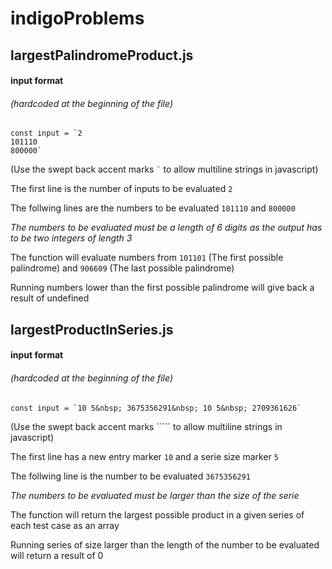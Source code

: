 # indigoProblems



## largestPalindromeProduct.js

#### input format
###### (hardcoded at the beginning of the file)

``const input = `2``  
`101110`  
``800000` ``

(Use the swept back accent marks `` ` `` to allow multiline strings in javascript)

The first line is the number of inputs to be evaluated `2`

The follwing lines are the numbers to be evaluated `101110` and `800000`

*The numbers to be evaluated must be a length of 6 digits as the output has to be two integers of length 3*

The function will evaluate numbers from `101101` (The first possible palindrome) and `906609` (The last possible palindrome)

Running numbers lower than the first possible palindrome will give back a result of undefined 

## largestProductInSeries.js

#### input format
###### (hardcoded at the beginning of the file)

``const input = `10 5&nbsp;
                3675356291&nbsp;
                10 5&nbsp;
                2709361626` ``

(Use the swept back accent marks ````` to allow multiline strings in javascript)

The first line has a new entry marker `10` and a serie size marker `5`

The follwing line is the number to be evaluated `3675356291`

*The numbers to be evaluated must be larger than the size of the serie*

The function will return the largest possible product in a given series of each test case as an array  

Running series of size larger than the length of the number to be evaluated will return a result of 0 
